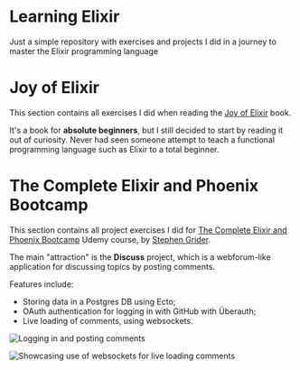 # Learning Elixir

Just a simple repository with exercises and projects I did in a journey to master the Elixir programming language



# Joy of Elixir

This section contains all exercises I did when reading the [Joy of Elixir](https://joyofelixir.com/) book.

It's a book for **absolute beginners**, but I still decided to start by reading it out of curiosity. Never had seen someone attempt to teach a functional programming language such as Elixir to a total beginner.



# The Complete Elixir and Phoenix Bootcamp

This section contains all project exercises I did for [The Complete Elixir and Phoenix Bootcamp](https://www.udemy.com/course/the-complete-elixir-and-phoenix-bootcamp-and-tutorial) Udemy course, by [Stephen Grider](https://github.com/stephengrider).

The main "attraction" is the **Discuss** project, which is a webforum-like application for discussing topics by posting comments.

Features include:
- Storing data in a Postgres DB using Ecto;
- OAuth authentication for logging in with GitHub with Überauth;
- Live loading of comments, using websockets.

![Logging in and posting comments](complete-elixir-bootcamp/Discuss-01.webp)

![Showcasing use of websockets for live loading comments](complete-elixir-bootcamp/Discuss-02.webp)
